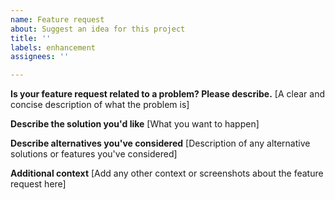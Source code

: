 ```yaml
---
name: Feature request
about: Suggest an idea for this project
title: ''
labels: enhancement
assignees: ''

---
```


**Is your feature request related to a problem? Please describe.**
[A clear and concise description of what the problem is]

**Describe the solution you'd like**
[What you want to happen]

**Describe alternatives you've considered**
[Description of any alternative solutions or features you've considered]

**Additional context**
[Add any other context or screenshots about the feature request here]
